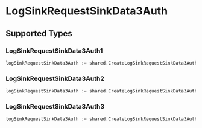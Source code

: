 # LogSinkRequestSinkData3Auth


## Supported Types

### LogSinkRequestSinkData3Auth1

```go
logSinkRequestSinkData3Auth := shared.CreateLogSinkRequestSinkData3AuthLogSinkRequestSinkData3Auth1(shared.LogSinkRequestSinkData3Auth1{/* values here */})
```

### LogSinkRequestSinkData3Auth2

```go
logSinkRequestSinkData3Auth := shared.CreateLogSinkRequestSinkData3AuthLogSinkRequestSinkData3Auth2(shared.LogSinkRequestSinkData3Auth2{/* values here */})
```

### LogSinkRequestSinkData3Auth3

```go
logSinkRequestSinkData3Auth := shared.CreateLogSinkRequestSinkData3AuthLogSinkRequestSinkData3Auth3(shared.LogSinkRequestSinkData3Auth3{/* values here */})
```

